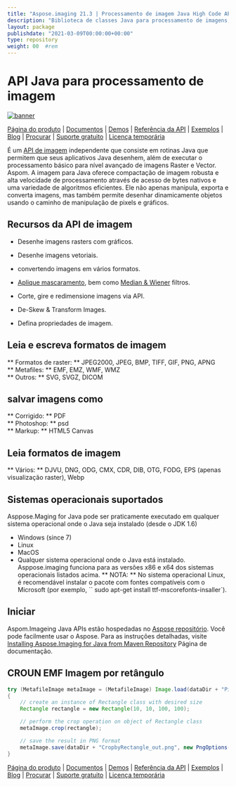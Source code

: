 ```yaml
---
title: "Aspose.imaging 21.3 | Processamento de imagem Java High Code API" 
description: "Biblioteca de classes Java para processamento de imagens, manipulação e conversão. Suporta mascaramento, filtros, deskew, transformação da matriz, formas, dithering e vetores." 
layout: package
publishdate: "2021-03-09T00:00:00+00:00"
type: repository
weight: 00	#rem
---
```


# API Java para processamento de imagem
[![banner](/res_repo/img/compress/aspose_imaging-for-java-banner.png)](./)

[Página do produto](https://products.aspose.com/imaging/java) | [Documentos](https://docs.aspose.com/imaging/java/) | [Demos](https://products.aspose.app/imaging/family) | [Referência da API](https://apireference.aspose.com/imaging/java) | [Exemplos](https://github.com/aspose-imaging/Aspose.Imaging-for-Java) | [Blog](https://blog.aspose.com/category/imaging/) | [Procurar](https://search.aspose.com/) | [Suporte gratuito](https://forum.aspose.com/c/imaging) | [Licença temporária](https://purchase.aspose.com/temporary-license)

É um [API de imagem](https://products.aspose.com/imaging/java) independente que consiste em rotinas Java que permitem que seus aplicativos Java desenhem, além de executar o processamento básico para nível avançado de imagens Raster e Vector.
Aspom. A imagem para Java oferece compactação de imagem robusta e alta velocidade de processamento através de acesso de bytes nativos e uma variedade de algoritmos eficientes. Ele não apenas manipula, exporta e converta imagens, mas também permite desenhar dinamicamente objetos usando o caminho de manipulação de pixels e gráficos.

## Recursos da API de imagem
- Desenhe imagens rasters com gráficos.
- Desenhe imagens vetoriais.
- convertendo imagens em vários formatos.

- [Aplique mascaramento](https://docs.aspose.com/imaging/java/applying-masking-to-images/), bem como [Median & Wiener](https://docs.aspose.com/imaging/java/applying-median-and-wiener-filters/) filtros.
- Corte, gire e redimensione imagens via API.
- De-Skew & Transform Images.
- Defina propriedades de imagem.

## Leia e escreva formatos de imagem
** Formatos de raster: ** JPEG2000, JPEG, BMP, TIFF, GIF, PNG, APNG \
** Metafiles: ** EMF, EMZ, WMF, WMZ \
** Outros: ** SVG, SVGZ, DICOM

## salvar imagens como
** Corrigido: ** PDF \
** Photoshop: ** psd \
** Markup: ** HTML5 Canvas

## Leia formatos de imagem
** Vários: ** DJVU, DNG, ODG, CMX, CDR, DIB, OTG, FODG, EPS (apenas visualização raster), Webp

## Sistemas operacionais suportados
Asppose.Maging for Java pode ser praticamente executado em qualquer sistema operacional onde o Java seja instalado (desde o JDK 1.6)
- Windows (since 7)
- Linux
- MacOS
- Qualquer sistema operacional onde o Java está instalado.
Asppose.imaging funciona para as versões x86 e x64 dos sistemas operacionais listados acima.
** NOTA: ** No sistema operacional Linux, é recomendável instalar o pacote com fontes compatíveis com o Microsoft (por exemplo, `` sudo apt-get install ttf-mscorefonts-insaller`).

## Iniciar

Aspom.Imageing Java APIs estão hospedadas no [Aspose repositório](https://releases.aspose.com/imaging/java/). Você pode facilmente usar o Aspose. Para as instruções detalhadas, visite [Installing Aspose.Imaging for Java from Maven Repository](https://docs.aspose.com/imaging/java/installation/) Página de documentação.

## CROUN EMF Imagem por retângulo

```java
try (MetafileImage metaImage = (MetafileImage) Image.load(dataDir + "Picture1.emf"))
{
	// create an instance of Rectangle class with desired size
	Rectangle rectangle = new Rectangle(10, 10, 100, 100);

	// perform the crop operation on object of Rectangle class
	metaImage.crop(rectangle);

	// save the result in PNG format
	metaImage.save(dataDir + "CropbyRectangle_out.png", new PngOptions());
}
```

[Página do produto](https://products.aspose.com/imaging/java) | [Documentos](https://docs.aspose.com/imaging/java/) | [Demos](https://products.aspose.app/imaging/family) | [Referência da API](https://apireference.aspose.com/imaging/java) | [Exemplos](https://github.com/aspose-imaging/Aspose.Imaging-for-Java) | [Blog](https://blog.aspose.com/category/imaging/) | [Procurar](https://search.aspose.com/) | [Suporte gratuito](https://forum.aspose.com/c/imaging) | [Licença temporária](https://purchase.aspose.com/temporary-license)
